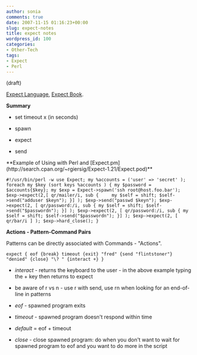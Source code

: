 ```yaml
---
author: sonia
comments: true
date: 2007-11-15 01:16:23+00:00
slug: expect-notes
title: expect notes
wordpress_id: 100
categories:
- Other-Tech
tags:
- Expect
- Perl
---
```


(draft)

[Expect Language](http://expect.nist.gov/), [Expect Book](http://).

**Summary**



	
  * set timeout x (in seconds)

	
  * spawn

	
  * expect

	
  * send


<!-- more -->**Example of Using with Perl and [Expect.pm](http://search.cpan.org/~rgiersig/Expect-1.21/Expect.pod)**

`#!/usr/bin/perl -w
use Expect;
my %accounts = ('user' => 'secret' );
foreach my $key (sort keys %accounts ) {
my $password = $accounts{$key};
my $exp = Expect->spawn('ssh root@host.foo.bar');
$exp->expect(2,[ qr/mailer/i, sub {     my $self = shift; $self->send("adduser $keyn"); }] );
$exp->send("passwd $keyn");
$exp->expect(2, [ qr/password:/i, sub { my $self = shift; $self->send("$passwordn"); }] );
$exp->expect(2, [ qr/password:/i, sub { my $self = shift; $self->send("$passwordn"); }] );
$exp->expect(2, [ qr/bar/i ] ); $exp->hard_close();
}
`

**Actions - Pattern-Command Pairs**

Patterns can be directly associated with Commands - "Actions".

`expect {
eof {break}
timeout {exit}
"fred" {send "flintstoner"}
"denied" {close}
"\? " {interact +}
}`



	
  * _interact_ - returns the keyboard to the user - in the above example typing the + key then returns to expect

	
  * be aware of r vs n - use r with send, use rn when looking for an end-of-line in patterns

	
  * _eof_ - spawned program exits

	
  * _timeout_ - spawned program doesn't respond within time

	
  * _default_ = eof + timeout

	
  * _close_ - close spawned program: do when you don't want to wait for spawned program to eof and you want to do more in the script


